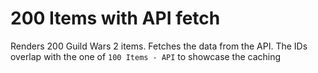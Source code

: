 # 200 Items with API fetch

Renders 200 Guild Wars 2 items. Fetches the data from the API. The IDs overlap with the one of `100 Items - API` to showcase the caching

<!-- STORY -->
